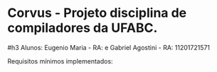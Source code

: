 # Corvus - Projeto disciplina de compiladores da UFABC.

#h3 Alunos: Eugenio Maria - RA:  e  Gabriel Agostini - RA: 11201721571
  
Requisitos mínimos implementados:
  
